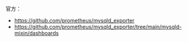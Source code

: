官方：

- <https://github.com/prometheus/mysqld_exporter>
- <https://github.com/prometheus/mysqld_exporter/tree/main/mysqld-mixin/dashboards>